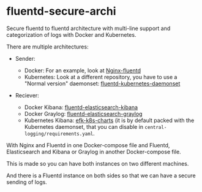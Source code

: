# fluentd-secure-archi
Secure fluentd to fluentd architecture with multi-line support and categorization of logs with Docker and Kubernetes.

There are multiple architectures:

* Sender:
  * Docker: For an example, look at [Nginx-fluentd](https://github.com/sbij/fluentd-secure-archi/tree/master/nginx-fluentd)
  * Kubernetes: Look at a different repository, you have to use a "Normal version" daemonset: [fluentd-kubernetes-daemonset](https://github.com/sbij/fluentd-kubernetes-daemonset)

* Reciever:
  * Docker Kibana: [fluentd-elasticsearch-kibana](https://github.com/sbij/fluentd-secure-archi/tree/master/fluentd-elasticsearch-kibana)
  * Docker Graylog: [fluentd-elasticsearch-graylog](https://github.com/sbij/fluentd-secure-archi/tree/master/fluentd-elasticsearch-graylog)
  * Kubernetes Kibana: [efk-k8s-charts](https://github.com/sbij/efk-k8s-charts) (it is by default packed with the Kubernetes daemonset, that you can disable in ```central-logging/requirements.yaml```.
  

With Nginx and Fluentd in one Docker-compose file and Fluentd, Elasticsearch and Kibana or Graylog in another Docker-compose file.

This is made so you can have both instances on two different machines.

And there is a Fluentd instance on both sides so that we can have a secure sending of logs.
